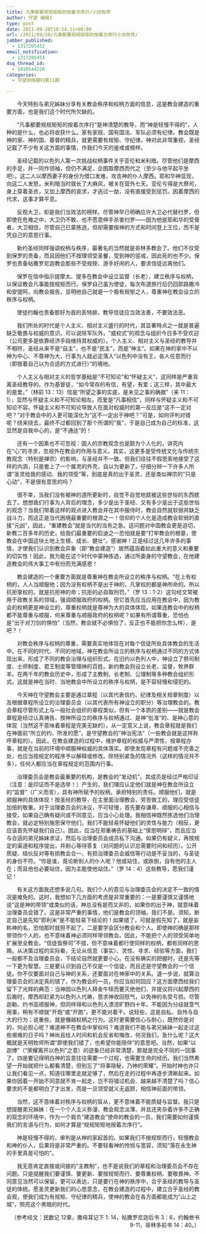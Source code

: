 ```yaml
---
title: 凡事都要规规矩矩的按着次序行/小白牧师
author: 守望 编辑1
type: post
date: 2011-09-28T10:24:11+00:00
url: /2011/09/28/凡事都要规规矩矩的按着次序行小白牧师/
jabber_published:
  - 1317205452
email_notification:
  - 1317205454
dsq_thread_id:
  - 1810544226
categories:
  - 守望网络期刊第11期

---
```

       今天特别与弟兄姊妹分享有关教会秩序和权柄方面的信息，这是教会建造的重要方面，也是我们这个时代所欠缺的。

       “凡事都要规规矩矩的按着次序行”是神清楚的教导，而“神是轻慢不得的”，人种的是什么，也必将收获什么。家有家规、国有国法、军队必须有纪律。教会既是神的家、神的国、基督的精兵，就更需要有规矩、守纪律。神对此非常重视，圣经记载了不少有关这方面的事情，作我们今天的鉴戒或榜样。<!--more-->

       圣经记载的以色列人第一次挑战权柄事件关乎亚伦和米利暗。尽管他们是摩西的手足，并一同作领袖，但仍不满足，企图取摩西而代之（至少与他平起平坐吧）。这二人以摩西妻子的身份为借口发难，攻击神的仆人摩西。耶和华神显现，向这二人发怒，米利暗当时就长了大麻风，被关在营外七天。亚伦亏得是大祭司，身上穿着圣衣，又加上摩西的哀求，才逃过一劫，没有直接受到惩罚。因着摩西的代求，这事才算平息。

       反观大卫，却是我们当效法的榜样。尽管神早已明确应许大卫必代替扫罗，但即使在危难之中，大卫仍不敢、也不愿意伸手杀害扫罗——因为他是耶和华的受膏者。大卫相信，尽管自己已蒙拣选，但却需要按神的方式和时间登上王位，而不是凭自己的意思行事。

       新约圣经同样强调权柄与秩序，最著名的当然就是哥林多教会了。他们不仅受到保罗的责备，而且因他们不按理领受圣餐，受到神的惩戒，因此死的也不少。保罗也责备帖撒罗尼迦教会那些不受规矩、游手好闲的人，要求信徒远离他们。

       保罗在信中指示提摩太、提多在教会中设立监督（长老），建立秩序与权柄，以保证教会凡事能按规矩而行。保罗自己虽为使徒，每次布道旅行后仍回耶路撒冷和安提阿，向教会报告，显明他自己就是一个极有规矩之人，尊重神在教会设立的秩序与权柄。

       使徒约翰也责备那好为首的丢特腓，教导信徒应当效法善，不要效法恶。

       我们所处的时代是个人主义、相对主义盛行的时代，其显著特点之一就是普遍缺乏敬畏与权威的意识。可以说除军队外，“威权式”的观念与组织今日多不受欢迎（公司更多是依靠经济手段维持其权威的）。个人主义、相对主义与圣经的教导并不相符，圣经从来不是“自主”，也不是“民主”，而是“神主”。如果在神的家中不以神为中心、不尊神为大，行事为人就必定落入“以色列中没有王，各人任意而行（即按着自己以为合适的方式进行）”的境地。

       个人主义与相对主义的哲学基础是“不可知论”和“怀疑主义”，这同样是严重背离圣经教导的。作为基督徒，“如今常存的有信，有望，有爱；这三样，其中最大的是爱。”（林前 13：13）信是“所望之事的实底，是未见之事的确据”（来 11：1），显然与怀疑主义和不可知论相左。而爱是“凡事相信”，同样与怀疑主义和不可知论不容。怀疑主义和不可知论导致人在面对权威时的第一反应是“这不一定对吧？”对于教会中的人更可能深化为“这不一定出于神吧？”可是，如何评判对错呢？绕来绕去，最终不过都回到了那个所谓的“我”，于是自己成为自己的标准，这显然是自我中心的，是“不通达”的！

       还有一个因素也不可忽视：国人的宗教观念也是颇为个人化的，讲究内在“心”的寻求，忽视外在教会的作用与意义。其实，这更多是受传统文化与传统宗教观念（特别是禅宗）的影响，与圣经并不一致。但我们往往不假思索地接受了这样的内涵，只是套上了一个属灵的外壳，自以为更新了。仔细分辨一下许多人所谓“圣灵给我的感动、我的领受”等，到底是真的出于圣灵，还是类似禅宗的“只是心动”，不是很有意思的吗？

       很不幸，当我们没有被神的道所更新时，自觉不自觉地就被这些世俗的东西掳去了。想想我们行事为人背后的理念，多少是出于圣经、又有多少是出于这些世俗的观念？当我们带着这样的观点进入教会并在其中服侍时，教会自然就软弱并缺乏战斗力，而这正是当代困境最重要的根源之一！信仰的个人化是造成教会软弱的直接“元凶”，因此，“重建教会”就是当代的当务之急。这问题对中国教会更是迫切，新教二百多年的历史，给我们最重要的启迪之一恐怕就是要“打牢教会的根基，使教会在中国这块土地上生根、成长、健壮”。感谢神！正是经过这几年许多的事情，才使我们认识到教会异象（即“教会建造”）居然蕴涵着如此重大的意义和重要的切实性！因此，我为能在这个时代中蒙神拣选，通过所委身的守望教会，在他建造教会的伟大事工中有份而充满感恩！

       教会建造的一个重要方面就是尊重神在教会所设立的秩序与权柄。“在上有权柄的，人人当顺服他；因为没有权柄不是出于神的，凡掌权的都是神所命的。所以抗拒掌权的，就是抗拒神的命；抗拒的必自取刑罚。”（罗 13：1-2）这句经文常被用于政教关系的领域，强调顺服政府的权柄。但它首先应当应用在教会中，因为教会的权柄更是神设立的，尊重权柄就是尊神为大的具体体现。如果连教会中的权柄都不能尊重与顺服，何来尊重与顺服政府的权柄呢？如果有所谓尊重，恐怕也是“出于对刀剑的惧怕”（当然，教会就不必惧怕了，反正也不能把你怎么样），是吧？！

       对教会秩序与权柄的尊重，需要真实地体现在对每个信徒所处具体教会的生活中。在不同的时代、不同的地域，神在教会所设立的秩序与权柄通过不同的方式体现出来，形成了不同的教会治理与组织形式。在旧约以色列人中，神设立了祭司制度、士师制度、君王制度等管理神的百姓。新约教会则设立长老、监督，牧养群羊。在两千年的教会历史中，形成了主教制、长老制、公理制等多种教会组织形式。这就是神在当时、当地教会中所设立的秩序与权柄，是不容轻慢和侵犯的。

       今天神在守望教会主要是通过章程（以其代表信约、纪律及相关规章制度）以及根据章程所设立的治理委员会（以其代表所有神设立的职分）等治理教会的。教会章程尽管形式上与一般社会组织的章程类似，但有一个本质的差别——就是教会章程是经过认真祷告、按神所设立的秩序与权柄通过、是神“批准”的、是神心意的体现（当然这不意味着章程是完美无缺的）。从一定意义上说，教会章程就是我们在神面前“所立的约、所发的愿”，是守望教会的“神治宪法”（一些教会就是这样称呼章程的）。因此，在教会建造的过程中，维护章程的权威与严肃性，按章程办事，就是在当前的环境中顺服神权威的具体落实。即使发现章程有问题或不完善之处，也应当按规定的程序予以解释或修改。除特别紧急的情况外（这样的情况并不多），任何人都应当在章程规定的范围内行事。

       治理委员会是教会最重要的机构，是教会的“发动机”。其成员是经过严格印证（注意：是印证而不是选举！）产生的，我们理应认定他们就是神在教会所设立的“监督”（广义而言），具有神所赋予的权柄，承担特别的责任。顺服他们，就是顺服神的具体体现！按圣经的教导，在主里面治理教会、劳苦做工的，理应受信徒加倍的敬重。对于治理委员会的决议，不可轻慢，首先要存谦卑、顺服的心相信与接受。如果自己确有疑问或不同意见，应当小心处理。我相信神既然拣选他们治理教会，就必定特别施恩保守他们，我们不能轻易怀疑他们的灵性与能力（相反，更应该首先怀疑我们自己）。因此，应当在郑重祷告的基础上“慎思明辩”，而且应当与合适的弟兄姊妹求证，然后与治理委员会成员私下沟通。如果仍有疑义，再按规定的渠道和程序提出，并耐心等待答复（对问题的认识总需要时间和经历）。公开质疑、结伙反对等有损教会合一、有损治理委员会威信等行动是不妥当的，与圣徒的身份不符。“你是谁，竟论断别人的仆人呢？他或站住，或跌倒，自有他的主人在；而且他也必要站住，因为主能使他站住。”（罗 14：4）这些教导，愿我们谨记！

       有关这方面我还想多说几句。我们个人的意见与治理委员会的决定不一致的情况是难免的。这时，我想如下几方面的考虑是非常重要的：一是要谨慎又谨慎地说“这是神的带领”或类似的话，神总没有是而又非的，如果你的出于神，就意味着治理委员会错了。这是非常严重的事情，他们是教会的领袖，我们不是。须知，断定自己是先知“耶利米”是不能轻易下结论的！如果错了，可就是假先知了，就是妄称神的名，恐怕那时就担不起了。二是要学会区分教会和个人。即使神的确是那样带领你个人的，也不意味着神必须同样带领教会。因此，不能把个人的领受简单地扩展至全教会。“信徒皆祭司”不错，但不意味着都行使同样的权柄，都有同样的恩赐。从决策过程的实际看，无论从信息（事实）、灵性、寻求、经验等方面，我们一般都不及治理委员会，下结论自然就更要小心。在没有确实的把握时，还是先等一下更为智慧。三是要认识到自己不仅是一个信徒，而且还是守望教会的一个信徒。你不仅要面对自己与神的关系，还要面对在神家中的关系。退一步说，就算治理委员会的决定真的错了，作为教会的一员，你应当如何回应？这方面摩西给我们留下了光辉的典范：当神因以色列人拜金牛犊而要灭绝他们、并提议将兴起摩西的后裔时，摩西却赶紧为以色列人代祷，恳求神收回怒气，以免神的名受亏损。尽管迦勒、约书亚顺服神，但同样得和以色列人漂流旷野四十年。不能因为分歧就意气用事，稍有不顺就“开炮”或“开跑”，更不能对着干。说轻些，这是自私、自怜与自大的行为；说重些，就是僭越权柄之行为。这时更需要信心与耐心，既然你是对的，何必担心呢？难道神不在教会中掌权吗？难道我们不能与弟兄姊妹一起走过这些艰难的日子吗？神尚且给人时间和机会反省和悔改，何况我们，急什么呢？这大概就是天明牧师所谓“即使我们错了，也希望你能陪伴”的意思吧。当然，如果“以迦博”（“荣耀离开以色列”之意）的迹象已经非常清楚，那就是完全不同的一回事了。四是要记得明白神的旨意往往需要一个过程，也需要生命的经历。我们当然希望一开始就把什么都看清楚，但别忘了“将事隐秘，乃神的荣耀”。开始时神也许只让我们看见一点，知道往哪里走就足够了，然后在走的过程中再逐步清晰起来。如果你因着一开始不同意就不肯一起走，岂不将错过机会、越来越不清楚了吗？信心要求的不是都明白了才出发，而是一旦领受就义无返顾，相信神前面的带领。

       当然，这不意味着对秩序与权柄的盲从，更不意味着不能质疑与监督。我只是想提醒弟兄姊妹：在一个个人主义弥漫、教会观念淡薄、并且还夹杂着许多不正确的观念的环境中，作为一个肩负“建造教会”使命的教会的一员，我们需要如何谨慎我们的言语与行为，如何才算是“规规矩矩地按着次序行”。

       神是轻慢不得的，审判是从神的家起首的。如果我们不按规矩而行，轻慢教会和神的仆人，后果将是非常严重的。不要轻看神的怜悯与宽容，须知“落在永生神的手里真是可怕的”。

       我无意肯定直接或间接的“主教制”，也不是说我们的章程和治理委员会不存在问题。只是提醒我们要谨慎、要更新、要按规矩而行、要尊重权柄、要敬畏神。不同意见当然可以保留，更可以表达，只是要行在神的秩序中，合乎圣经的教导与圣徒的体统。愿圣灵更新我们的心思意念，在教会建造的过程中，建立合乎圣经的教会观，使我们成为有规矩、守纪律的精兵，使神的教会在各方面都能成为“山上之城”，照亮这个黑暗的时代。

<p align="right">
  （参考经文：民数记 12章，撒母耳记下 1: 14，帖撒罗尼迦后书 3：6，约翰叁书 9-11，哥林多前书 14：40。）
</p>

&nbsp;
